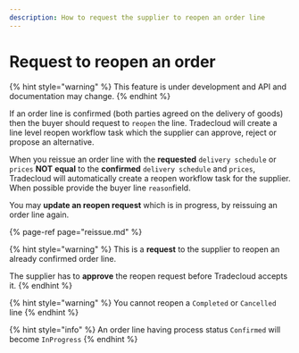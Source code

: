 ```yaml
---
description: How to request the supplier to reopen an order line
---
```


# Request to reopen an order

{% hint style="warning" %}
This feature is under development and API and documentation may change. 
{% endhint %}

If an order line is confirmed \(both parties agreed on the delivery of goods\) then the buyer should  request to `reopen` the line. Tradecloud will create a line level reopen workflow task which the supplier can approve, reject or propose an alternative.

When you reissue an order line with the  **requested** `delivery schedule` or `prices` **NOT** **equal** to the **confirmed** `delivery schedule` and `prices`, Tradecloud will automatically create a reopen workflow task for the supplier. When possible provide the buyer line `reason`field.

You may **update an reopen request** which is in progress, by reissuing an order line again.

{% page-ref page="reissue.md" %}

{% hint style="warning" %}
This is a **request** to the supplier to reopen an already confirmed order line. 

The supplier has to **approve** the reopen request before Tradecloud accepts it.
{% endhint %}

{% hint style="warning" %}
You cannot reopen a `Completed` or `Cancelled` line
{% endhint %}

{% hint style="info" %}
An order line having process status `Confirmed` will become `InProgress`
{% endhint %}

